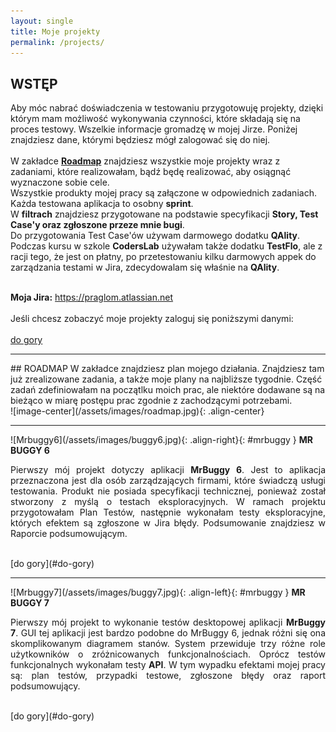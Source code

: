 ```yaml
---
layout: single
title: Moje projekty
permalink: /projects/
---
```

<a name="do-gory"></a>
## WSTĘP
Aby móc nabrać doświadczenia w testowaniu przygotowuję projekty, dzięki którym mam możliwość wykonywania czynności, które składają się na proces testowy. Wszelkie informacje gromadzę w mojej Jirze. Poniżej znajdziesz dane, którymi będziesz mógł zalogować się do niej. <br><br>
W zakładce <a href="#roadmap"><b>Roadmap</b></a> znajdziesz wszystkie moje projekty wraz z zadaniami, które realizowałam, bądź będę realizować, aby osiągnąć wyznaczone sobie cele. <br>
Wszystkie produkty mojej pracy są załączone w odpowiednich zadaniach. <br>
Każda testowana aplikacja to osobny <b>sprint</b>.<br>
W <b>filtrach</b> znajdziesz przygotowane na podstawie specyfikacji <b>Story, Test Case'y oraz zgłoszone przeze mnie bugi</b>.<br>
Do przygotowania Test Case'ów używam darmowego dodatku <b>QAlity</b>. Podczas kursu w szkole <b>CodersLab</b> używałam także dodatku <b>TestFlo</b>, ale z racji tego, że jest on płatny, po przetestowaniu kilku darmowych appek do zarządzania testami w Jira, zdecydowalam się właśnie na <b>QAlity</b>.<br><br>

<b>Moja Jira:</b> https://praglom.atlassian.net
<br><br>
Jeśli chcesz zobaczyć moje projekty zaloguj się poniższymi danymi:
<br><br>
[do gory](#do-gory)
<hr />
## ROADMAP
<a name="roadmap"></a>
W zakładce znajdziesz plan mojego działania. Znajdziesz tam już zrealizowane zadania, a także moje plany na najbliższe tygodnie. Część zadań zdefiniowałam na początlku moich prac, ale niektóre dodawane są na bieżąco w miarę postępu prac zgodnie z zachodzącymi potrzebami.
<br>
![image-center](/assets/images/roadmap.jpg){: .align-center}
<br>
<hr />
![Mrbuggy6](/assets/images/buggy6.jpg){: .align-right}{: #mrbuggy }
<b>MR BUGGY 6</b>
<p style="text-align:justify">Pierwszy mój projekt dotyczy aplikacji <b>MrBuggy 6</b>. Jest to aplikacja przeznaczona jest dla osób zarządzających firmami, które świadczą usługi testowania. Produkt nie posiada specyfikacji technicznej, ponieważ został stworzony z myślą o testach eksploracyjnych. W ramach projektu przygotowałam Plan Testów, następnie wykonałam testy eksploracyjne, których efektem są zgłoszone w Jira błędy. Podsumowanie znajdziesz w Raporcie podsumowującym.</p>
<br>
[do gory](#do-gory)
<hr />
![Mrbuggy7](/assets/images/buggy7.jpg){: .align-left}{: #mrbuggy }
 <b>MR BUGGY 7</b>
 <p style="text-align:justify">Pierwszy mój projekt to wykonanie testów desktopowej aplikacji <b>MrBuggy 7</b>. GUI tej aplikacji jest bardzo podobne do MrBuggy 6, jednak różni się ona skomplikowanym diagramem stanów. System przewiduje trzy różne role użytkowników o zróżnicowanych funkcjonalnościach. Oprócz testów funkcjonalnych wykonałam testy <b>API</b>. 
W tym wypadku efektami mojej pracy są: plan testów, przypadki testowe, zgłoszone błędy oraz raport podsumowujący.</p>
<br>[do gory](#do-gory)
